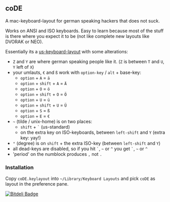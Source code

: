 ## coDE
A mac-keyboard-layout for german speaking hackers that does not suck.

Works on ANSI and ISO keyboards. Easy to learn because most of the stuff is there where you expect it to be (not like complete new layouts like DVORAK or NEO). 

Essentially its a [us-keyboard-layout](http://en.wikipedia.org/wiki/File:KB_United_States-NoAltGr.svg) with some alterations:

* `Z` and `Y` are where german speaking people like it. (`Z` is between `T` and `U`, `Y` left of `X`)
* your umlauts, `€` and `ß` work with `option-key` / `alt` + base-key:
    * `option` + `A` = `ä`
    * `option` + `shift` + `A` = `Ä`
    * `option` + `O` = `ö`
    * `option` + `shift` + `O` = `Ö`
    * `option` + `U` = `ü`
    * `option` + `shift` + `U` = `Ü`
    * `option` + `S` = `ß`
    * `option` + `E` = `€`
* `~` (tilde / unix-home) is on two places:
    * `shift` + `` ` `` (us-standard)
    * on the extra key on ISO-keyboards, between `left-shift` and `Y` (extra key: yay!)
* `°` (degree) is on `shift` + the extra ISO-key (between `left-shift` and `Y`)
* all dead-keys are disabled, so if you hit `` ` ``, `~` or `^` you get `` ` ``, `~` or `^`
* 'period' on the numblock produces `,` not `.`


### Installation

Copy `coDE.keylayout` into `~/Library/Keyboard Layouts` and pick `coDE` as layout in the preference pane.

[![Bitdeli Badge](https://d2weczhvl823v0.cloudfront.net/bmaeser/code/trend.png)](https://bitdeli.com/free "Bitdeli Badge")

